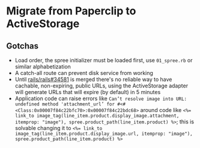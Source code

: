 # Migrate from Paperclip to ActiveStorage

## Gotchas

- Load order, the spree initializer must be loaded first, use `01_spree.rb` or similar alphabetization
- A catch-all route can prevent disk service from working
- Until [rails/rails#34581](https://github.com/rails/rails/pull/34581) is merged there's no reliable way to have cachable, non-expiring, public URLs, using the ActiveStorage adapter will generate URLs that will expire (by default) in 5 minutes
- Application code can raise errors like `Can’t resolve image into URL: undefined method 'attachment_url’ for #<#<Class:0x00007f84c22bfc70>:0x00007f84c22bdc68>` around code like `<%= link_to image_tag(line_item.product.display_image.attachment, itemprop: "image"), spree.product_path(line_item.product) %>`; this is solvable changing it to `<%= link_to image_tag(line_item.product.display_image.url, itemprop: "image"), spree.product_path(line_item.product) %>`
